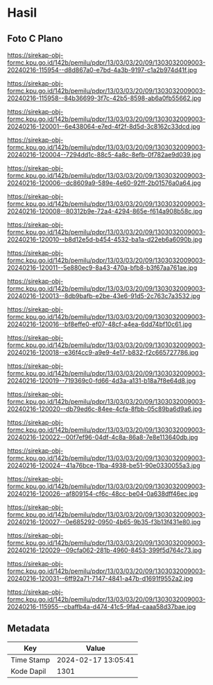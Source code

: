 # Hasil

## Foto C Plano

https://sirekap-obj-formc.kpu.go.id/142b/pemilu/pdpr/13/03/03/20/09/1303032009003-20240216-115954--d8d867a0-e7bd-4a3b-9197-c1a2b974d41f.jpg

https://sirekap-obj-formc.kpu.go.id/142b/pemilu/pdpr/13/03/03/20/09/1303032009003-20240216-115958--84b36699-3f7c-42b5-8598-ab6a0fb55662.jpg

https://sirekap-obj-formc.kpu.go.id/142b/pemilu/pdpr/13/03/03/20/09/1303032009003-20240216-120001--6e438064-e7ed-4f2f-8d5d-3c8162c33dcd.jpg

https://sirekap-obj-formc.kpu.go.id/142b/pemilu/pdpr/13/03/03/20/09/1303032009003-20240216-120004--7294dd1c-88c5-4a8c-8efb-0f782ae9d039.jpg

https://sirekap-obj-formc.kpu.go.id/142b/pemilu/pdpr/13/03/03/20/09/1303032009003-20240216-120006--dc8609a9-589e-4e60-92ff-2b01576a0a64.jpg

https://sirekap-obj-formc.kpu.go.id/142b/pemilu/pdpr/13/03/03/20/09/1303032009003-20240216-120008--80312b9e-72a4-4294-865e-f614a908b58c.jpg

https://sirekap-obj-formc.kpu.go.id/142b/pemilu/pdpr/13/03/03/20/09/1303032009003-20240216-120010--b8d12e5d-b454-4532-ba1a-d22eb6a6090b.jpg

https://sirekap-obj-formc.kpu.go.id/142b/pemilu/pdpr/13/03/03/20/09/1303032009003-20240216-120011--5e880ec9-8a43-470a-bfb8-b3f67aa761ae.jpg

https://sirekap-obj-formc.kpu.go.id/142b/pemilu/pdpr/13/03/03/20/09/1303032009003-20240216-120013--8db9bafb-e2be-43e6-91d5-2c763c7a3532.jpg

https://sirekap-obj-formc.kpu.go.id/142b/pemilu/pdpr/13/03/03/20/09/1303032009003-20240216-120016--bf8effe0-ef07-48cf-a4ea-6dd74bf10c61.jpg

https://sirekap-obj-formc.kpu.go.id/142b/pemilu/pdpr/13/03/03/20/09/1303032009003-20240216-120018--e36f4cc9-a9e9-4e17-b832-f2c665727786.jpg

https://sirekap-obj-formc.kpu.go.id/142b/pemilu/pdpr/13/03/03/20/09/1303032009003-20240216-120019--719369c0-fd66-4d3a-a131-b18a7f8e64d8.jpg

https://sirekap-obj-formc.kpu.go.id/142b/pemilu/pdpr/13/03/03/20/09/1303032009003-20240216-120020--db79ed6c-84ee-4cfa-8fbb-05c89ba6d9a6.jpg

https://sirekap-obj-formc.kpu.go.id/142b/pemilu/pdpr/13/03/03/20/09/1303032009003-20240216-120022--00f7ef96-04df-4c8a-86a8-7e8e113640db.jpg

https://sirekap-obj-formc.kpu.go.id/142b/pemilu/pdpr/13/03/03/20/09/1303032009003-20240216-120024--41a76bce-11ba-4938-be51-90e0330055a3.jpg

https://sirekap-obj-formc.kpu.go.id/142b/pemilu/pdpr/13/03/03/20/09/1303032009003-20240216-120026--af809154-cf6c-48cc-be04-0a638dff46ec.jpg

https://sirekap-obj-formc.kpu.go.id/142b/pemilu/pdpr/13/03/03/20/09/1303032009003-20240216-120027--0e685292-0950-4b65-9b35-f3b13f431e80.jpg

https://sirekap-obj-formc.kpu.go.id/142b/pemilu/pdpr/13/03/03/20/09/1303032009003-20240216-120029--09cfa062-281b-4960-8453-399f5d764c73.jpg

https://sirekap-obj-formc.kpu.go.id/142b/pemilu/pdpr/13/03/03/20/09/1303032009003-20240216-120031--6ff92a71-7147-4841-a47b-d1691f9552a2.jpg

https://sirekap-obj-formc.kpu.go.id/142b/pemilu/pdpr/13/03/03/20/09/1303032009003-20240216-115955--cbaffb4a-d474-41c5-9fa4-caaa58d37bae.jpg


## Metadata

| Key        | Value               |
| ---------- | ------------------- |
| Time Stamp | 2024-02-17 13:05:41 |
| Kode Dapil | 1301                |



